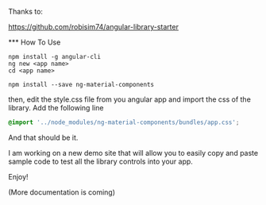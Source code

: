 Thanks to:

https://github.com/robisim74/angular-library-starter

*** How To Use




```
npm install -g angular-cli
ng new <app name>
cd <app name>

npm install --save ng-material-components
```

then, edit the style.css file from you angular app and import the css of the library. Add the following line

```scss
@import '../node_modules/ng-material-components/bundles/app.css';
```

And that should be it. 

I am working on a new demo site that will allow you to easily copy and paste sample code to test all the library controls
into your app.

Enjoy!

(More documentation is coming)

